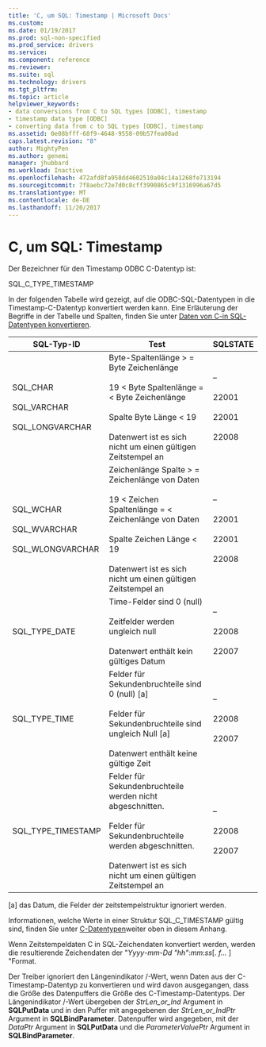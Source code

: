 ```yaml
---
title: 'C, um SQL: Timestamp | Microsoft Docs'
ms.custom: 
ms.date: 01/19/2017
ms.prod: sql-non-specified
ms.prod_service: drivers
ms.service: 
ms.component: reference
ms.reviewer: 
ms.suite: sql
ms.technology: drivers
ms.tgt_pltfrm: 
ms.topic: article
helpviewer_keywords:
- data conversions from C to SQL types [ODBC], timestamp
- timestamp data type [ODBC]
- converting data from c to SQL types [ODBC], timestamp
ms.assetid: 0e08bfff-68f9-4648-9558-09b57fea08ad
caps.latest.revision: "8"
author: MightyPen
ms.author: genemi
manager: jhubbard
ms.workload: Inactive
ms.openlocfilehash: 472afd8fa958dd4602510a04c14a1268fe713194
ms.sourcegitcommit: 7f8aebc72e7d0c8cff3990865c9f1316996a67d5
ms.translationtype: MT
ms.contentlocale: de-DE
ms.lasthandoff: 11/20/2017
---
```

# <a name="c-to-sql-timestamp"></a>C, um SQL: Timestamp
Der Bezeichner für den Timestamp ODBC C-Datentyp ist:  
  
 SQL_C_TYPE_TIMESTAMP  
  
 In der folgenden Tabelle wird gezeigt, auf die ODBC-SQL-Datentypen in die Timestamp-C-Datentyp konvertiert werden kann. Eine Erläuterung der Begriffe in der Tabelle und Spalten, finden Sie unter [Daten von C-in SQL-Datentypen konvertieren](../../../odbc/reference/appendixes/converting-data-from-c-to-sql-data-types.md).  
  
|SQL-Typ-ID|Test|SQLSTATE|  
|-------------------------|----------|--------------|  
|SQL_CHAR<br /><br /> SQL_VARCHAR<br /><br /> SQL_LONGVARCHAR|Byte-Spaltenlänge > = Byte Zeichenlänge<br /><br /> 19 < Byte Spaltenlänge = < Byte Zeichenlänge<br /><br /> Spalte Byte Länge < 19<br /><br /> Datenwert ist es sich nicht um einen gültigen Zeitstempel an|–<br /><br /> 22001<br /><br /> 22001<br /><br /> 22008|  
|SQL_WCHAR<br /><br /> SQL_WVARCHAR<br /><br /> SQL_WLONGVARCHAR|Zeichenlänge Spalte > = Zeichenlänge von Daten<br /><br /> 19 < Zeichen Spaltenlänge = < Zeichenlänge von Daten<br /><br /> Spalte Zeichen Länge < 19<br /><br /> Datenwert ist es sich nicht um einen gültigen Zeitstempel an|–<br /><br /> 22001<br /><br /> 22001<br /><br /> 22008|  
|SQL_TYPE_DATE|Time-Felder sind 0 (null)<br /><br /> Zeitfelder werden ungleich null<br /><br /> Datenwert enthält kein gültiges Datum|–<br /><br /> 22008<br /><br /> 22007|  
|SQL_TYPE_TIME|Felder für Sekundenbruchteile sind 0 (null) [a]<br /><br /> Felder für Sekundenbruchteile sind ungleich Null [a]<br /><br /> Datenwert enthält keine gültige Zeit|–<br /><br /> 22008<br /><br /> 22007|  
|SQL_TYPE_TIMESTAMP|Felder für Sekundenbruchteile werden nicht abgeschnitten.<br /><br /> Felder für Sekundenbruchteile werden abgeschnitten.<br /><br /> Datenwert ist es sich nicht um einen gültigen Zeitstempel an|–<br /><br /> 22008<br /><br /> 22007|  
  
 [a] das Datum, die Felder der zeitstempelstruktur ignoriert werden.  
  
 Informationen, welche Werte in einer Struktur SQL_C_TIMESTAMP gültig sind, finden Sie unter [C-Datentypen](../../../odbc/reference/appendixes/c-data-types.md)weiter oben in diesem Anhang.  
  
 Wenn Zeitstempeldaten C in SQL-Zeichendaten konvertiert werden, werden die resultierende Zeichendaten der "*Yyyy*-*mm*-*Dd* *"hh"*:*mm*:*ss*[. *f...* ] "Format.  
  
 Der Treiber ignoriert den Längenindikator /-Wert, wenn Daten aus der C-Timestamp-Datentyp zu konvertieren und wird davon ausgegangen, dass die Größe des Datenpuffers die Größe des C-Timestamp-Datentyps. Der Längenindikator /-Wert übergeben der *StrLen_or_Ind* Argument in **SQLPutData** und in den Puffer mit angegebenen der *StrLen_or_IndPtr* Argument in **SQLBindParameter**. Datenpuffer wird angegeben, mit der *DataPtr* Argument in **SQLPutData** und die *ParameterValuePtr* Argument in **SQLBindParameter**.
